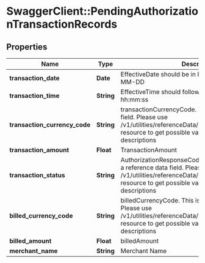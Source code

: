 # SwaggerClient::PendingAuthorizationTransactionRecords

## Properties
Name | Type | Description | Notes
------------ | ------------- | ------------- | -------------
**transaction_date** | **Date** | EffectiveDate should be in ISO 8601 format YYYY-MM-DD | [optional] 
**transaction_time** | **String** | EffectiveTime  should follow ISO 8601 format hh:mm:ss | [optional] 
**transaction_currency_code** | **String** | transactionCurrencyCode. This is a reference data field. Please use /v1/utilities/referenceData/{transactionCurrencyCode} resource to get possible values of this field with descriptions | [optional] 
**transaction_amount** | **Float** | TransactionAmount | [optional] 
**transaction_status** | **String** | AuthorizationResponseCode of the transaction. This is a reference data field. Please use /v1/utilities/referenceData/{transactionStatus} resource to get possible values of this field with descriptions | [optional] 
**billed_currency_code** | **String** | billedCurrencyCode. This is a reference data field. Please use /v1/utilities/referenceData/{billedCurrencyCode} resource to get possible values of this field with descriptions | [optional] 
**billed_amount** | **Float** | billedAmount | [optional] 
**merchant_name** | **String** | Merchant Name | [optional] 

